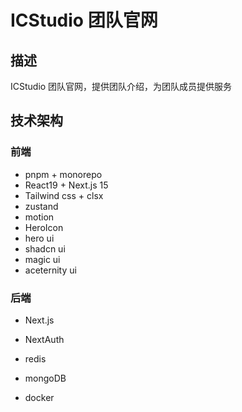 # ICStudio 团队官网

## 描述

ICStudio 团队官网，提供团队介绍，为团队成员提供服务

## 技术架构

### 前端

- pnpm + monorepo
- React19 + Next.js 15
- Tailwind css + clsx
- zustand
- motion
- HeroIcon
- hero ui
- shadcn ui
- magic ui 
- aceternity ui



### 后端

- Next.js
- NextAuth
- redis
- mongoDB

- docker